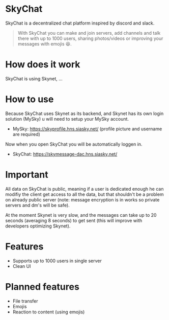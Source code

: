 # SkyChat
 SkyChat is a decentralized chat platform inspired by discord and slack.
 
 > With SkyChat you can make and join servers, add channels and talk there with up to 1000 users, sharing photos/videos or improving your messages with emojis :laughing:.
 
# How does it work
 SkyChat is using Skynet, ...
 
# How to use
 Because SkyChat uses Skynet as its backend, and Skynet has its own login solution (MySky) u will need to setup your MySky account.
 
 * MySky: https://skyprofile.hns.siasky.net/ (profile picture and username are required)
 
 Now when you open SkyChat you will be automatically loggen in.
 
 * SkyChat: https://skymessage-dac.hns.siasky.net/
 
# Important
 All data on SkyChat is public, meaning if a user is dedicated enough he can modifiy the client get access to all the data, but that shouldn't be a problem on already public server (note: message encryption is in works so private servers and dm's will be safe).
 
 At the moment Skynet is very slow, and the messages can take up to 20 seconds (averaging 8 seconds) to get sent (this will improve with developers optimizing Skynet).

# Features
* Supports up to 1000 users in single server
* Clean UI


# Planned features
* File transfer
* Emojis
* Reaction to content (using emojis)
